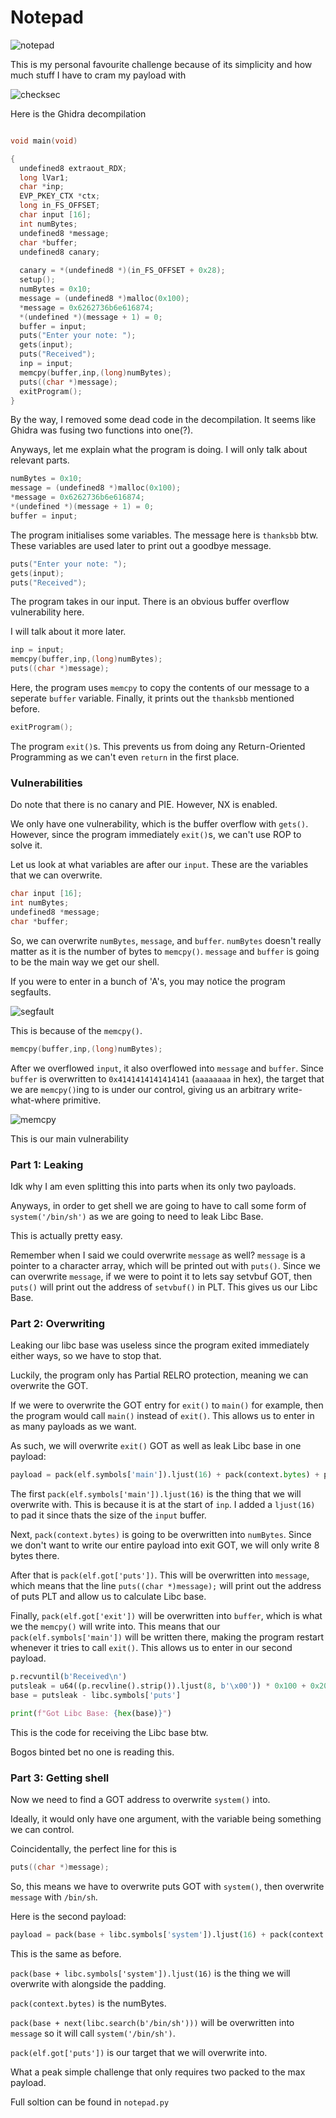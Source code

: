 # Notepad

![notepad](pictures/chall.png)

This is my personal favourite challenge because of its simplicity and how much stuff I have to cram my payload with

![checksec](pictures/checksec.png)

Here is the Ghidra decompilation

```c

void main(void)

{
  undefined8 extraout_RDX;
  long lVar1;
  char *inp;
  EVP_PKEY_CTX *ctx;
  long in_FS_OFFSET;
  char input [16];
  int numBytes;
  undefined8 *message;
  char *buffer;
  undefined8 canary;
  
  canary = *(undefined8 *)(in_FS_OFFSET + 0x28);
  setup();
  numBytes = 0x10;
  message = (undefined8 *)malloc(0x100);
  *message = 0x6262736b6e616874;
  *(undefined *)(message + 1) = 0;
  buffer = input;
  puts("Enter your note: ");
  gets(input);
  puts("Received");
  inp = input;
  memcpy(buffer,inp,(long)numBytes);
  puts((char *)message);
  exitProgram();
}
```

By the way, I removed some dead code in the decompilation. It seems like Ghidra was fusing two functions into one(?).

Anyways, let me explain what the program is doing. I will only talk about relevant parts.

```c
numBytes = 0x10;
message = (undefined8 *)malloc(0x100);
*message = 0x6262736b6e616874;
*(undefined *)(message + 1) = 0;
buffer = input;
```

The program initialises some variables. The message here is `thanksbb` btw. These variables are used later to print out a goodbye message.

```c
puts("Enter your note: ");
gets(input);
puts("Received");
```

The program takes in our input. There is an obvious buffer overflow vulnerability here.

I will talk about it more later.

```c
inp = input;
memcpy(buffer,inp,(long)numBytes);
puts((char *)message);
```

Here, the program uses `memcpy` to copy the contents of our message to a seperate `buffer` variable. Finally, it prints out the `thanksbb` mentioned before.

```c
exitProgram();
```

The program `exit()`s. This prevents us from doing any Return-Oriented Programming as we can't even `return` in the first place.

### Vulnerabilities

Do note that there is no canary and PIE. However, NX is enabled.

We only have one vulnerability, which is the buffer overflow with `gets()`. However, since the program immediately `exit()`s, we can't use ROP to solve it.

Let us look at what variables are after our `input`. These are the variables that we can overwrite.

```c
char input [16];
int numBytes;
undefined8 *message;
char *buffer;
```

So, we can overwrite `numBytes`, `message`, and `buffer`. `numBytes` doesn't really matter as it is the number of bytes to `memcpy()`. `message` and `buffer` is going to be the main way we get our shell.

If you were to enter in a bunch of 'A's, you may notice the program segfaults.

![segfault](pictures/segfault.png)

This is because of the `memcpy()`.

```c
memcpy(buffer,inp,(long)numBytes);
```

After we overflowed `input`, it also overflowed into `message` and `buffer`. Since `buffer` is overwritten to `0x4141414141414141` (`aaaaaaaa` in hex), the target that we are `memcpy()`ing to is under our control, giving us an arbitrary write-what-where primitive.

![memcpy](pictures/memcpy.png)

This is our main vulnerability

### Part 1: Leaking

Idk why I am even splitting this into parts when its only two payloads.

Anyways, in order to get shell we are going to have to call some form of `system('/bin/sh')` as we are going to need to leak Libc Base.

This is actually pretty easy.

Remember when I said we could overwrite `message` as well? `message` is a pointer to a character array, which will be printed out with `puts()`. Since we can overwrite `message`, if we were to point it to lets say setvbuf GOT, then `puts()` will print out the address of `setvbuf()` in PLT. This gives us our Libc Base.

### Part 2: Overwriting

Leaking our libc base was useless since the program exited immediately either ways, so we have to stop that.

Luckily, the program only has Partial RELRO protection, meaning we can overwrite the GOT.

If we were to overwrite the GOT entry for `exit()` to `main()` for example, then the program would call `main()` instead of `exit()`. This allows us to enter in as many payloads as we want.

As such, we will overwrite `exit()` GOT as well as leak Libc base in one payload:

```py
payload = pack(elf.symbols['main']).ljust(16) + pack(context.bytes) + pack(elf.got['puts']) + pack(elf.got['exit'])
```

The first `pack(elf.symbols['main']).ljust(16)` is the thing that we will overwrite with. This is because it is at the start of `inp`. I added a `ljust(16)` to pad it since thats the size of the `input` buffer.

Next, `pack(context.bytes)` is going to be overwritten into `numBytes`. Since we don't want to write our entire payload into exit GOT, we will only write 8 bytes there.

After that is `pack(elf.got['puts'])`. This will be overwritten into `message`, which means that the line `puts((char *)message);` will print out the address of puts PLT and allow us to calculate Libc base.

Finally, `pack(elf.got['exit'])` will be overwritten into `buffer`, which is what we the `memcpy()` will write into. This means that our `pack(elf.symbols['main'])` will be written there, making the program restart whenever it tries to call `exit()`. This allows us to enter in our second payload.

```py
p.recvuntil(b'Received\n')
putsleak = u64((p.recvline().strip()).ljust(8, b'\x00')) * 0x100 + 0x20
base = putsleak - libc.symbols['puts']

print(f"Got Libc Base: {hex(base)}")
```

This is the code for receiving the Libc base btw.

Bogos binted bet no one is reading this.

### Part 3: Getting shell

Now we need to find a GOT address to overwrite `system()` into.

Ideally, it would only have one argument, with the variable being something we can control.

Coincidentally, the perfect line for this is 

```c
puts((char *)message);
```

So, this means we have to overwrite puts GOT with `system()`, then overwrite `message` with `/bin/sh`.

Here is the second payload:

```py
payload = pack(base + libc.symbols['system']).ljust(16) + pack(context.bytes) + pack(base + next(libc.search(b'/bin/sh'))) + pack(elf.got['puts'])
```

This is the same as before.

`pack(base + libc.symbols['system']).ljust(16)` is the thing we will overwrite with alongside the padding.

`pack(context.bytes)` is the numBytes.

`pack(base + next(libc.search(b'/bin/sh')))` will be overwritten into `message` so it will call `system('/bin/sh')`.

`pack(elf.got['puts'])` is our target that we will overwrite into.

What a peak simple challenge that only requires two packed to the max payload.

Full soltion can be found in `notepad.py`